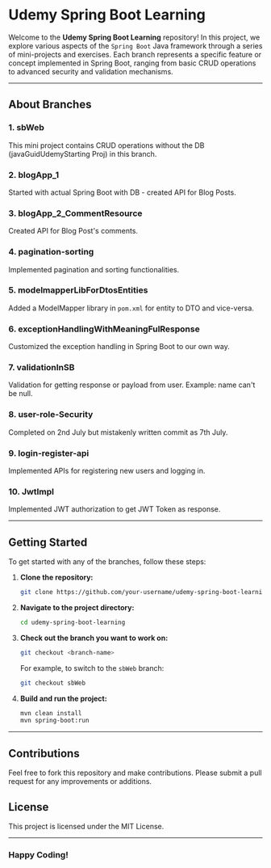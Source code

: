 # Udemy Spring Boot Learning
Welcome to the **Udemy Spring Boot Learning** repository! In this project, we explore various aspects of the `Spring Boot` Java framework through a series of mini-projects and exercises. Each branch represents a specific feature or concept implemented in Spring Boot, ranging from basic CRUD operations to advanced security and validation mechanisms.

---

## About Branches

### 1. **sbWeb**
This mini project contains CRUD operations without the DB (javaGuidUdemyStarting Proj) in this branch.

### 2. **blogApp_1**
Started with actual Spring Boot with DB - created API for Blog Posts.

### 3. **blogApp_2_CommentResource**
Created API for Blog Post's comments.

### 4. **pagination-sorting**
Implemented pagination and sorting functionalities.

### 5. **modelmapperLibForDtosEntities**
Added a ModelMapper library in `pom.xml` for entity to DTO and vice-versa.

### 6. **exceptionHandlingWithMeaningFulResponse**
Customized the exception handling in Spring Boot to our own way.

### 7. **validationInSB**
Validation for getting response or payload from user. Example: name can't be null.

### 8. **user-role-Security**
Completed on 2nd July but mistakenly written commit as 7th July.

### 9. **login-register-api**
Implemented APIs for registering new users and logging in.

### 10. **JwtImpl**
Implemented JWT authorization to get JWT Token as response.

---

## Getting Started

To get started with any of the branches, follow these steps:

1. **Clone the repository:**

    ```sh
    git clone https://github.com/your-username/udemy-spring-boot-learning.git
    ```

2. **Navigate to the project directory:**

    ```sh
    cd udemy-spring-boot-learning
    ```

3. **Check out the branch you want to work on:**

    ```sh
    git checkout <branch-name>
    ```

    For example, to switch to the `sbWeb` branch:

    ```sh
    git checkout sbWeb
    ```

4. **Build and run the project:**

    ```sh
    mvn clean install
    mvn spring-boot:run
    ```

---

## Contributions

Feel free to fork this repository and make contributions. Please submit a pull request for any improvements or additions.

## License

This project is licensed under the MIT License.

---

### Happy Coding!
